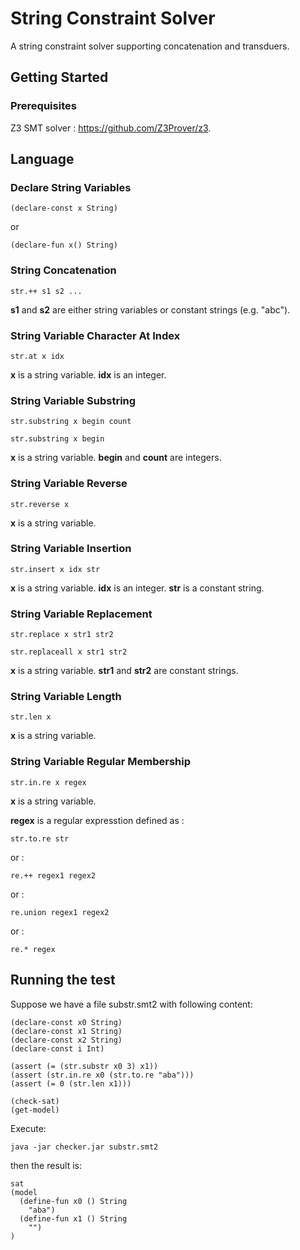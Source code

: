 # String Constraint Solver

A string constraint solver supporting concatenation and transduers.

## Getting Started

### Prerequisites

Z3 SMT solver : https://github.com/Z3Prover/z3.

## Language

### Declare String Variables
```
(declare-const x String)
```
or
```
(declare-fun x() String)
```

### String Concatenation
```
str.++ s1 s2 ...
```
**s1** and **s2** are either string variables or constant strings (e.g. "abc").


### String Variable Character At Index
```
str.at x idx
```
**x** is a string variable. 
**idx** is an integer.


### String Variable Substring
```
str.substring x begin count
```
```
str.substring x begin
```
**x** is a string variable. 
**begin** and **count** are integers.

### String Variable Reverse
```
str.reverse x
```
**x** is a string variable.

### String Variable Insertion
```
str.insert x idx str
```
**x** is a string variable. 
**idx** is an integer. 
**str** is a constant string.

### String Variable Replacement
```
str.replace x str1 str2
```
```
str.replaceall x str1 str2
```
**x** is a string variable. 
**str1** and **str2** are constant strings.


### String Variable Length
```
str.len x
```
**x** is a string variable. 

### String Variable Regular Membership
```
str.in.re x regex
```
**x** is a string variable. 

**regex** is a regular expresstion defined as :
```
str.to.re str
```
or :
```
re.++ regex1 regex2
```
or :
```
re.union regex1 regex2
```

or :
```
re.* regex
```

## Running the test

Suppose we have a file substr.smt2 with following content:
```
(declare-const x0 String)
(declare-const x1 String)
(declare-const x2 String)
(declare-const i Int)

(assert (= (str.substr x0 3) x1))
(assert (str.in.re x0 (str.to.re "aba")))
(assert (= 0 (str.len x1)))

(check-sat)
(get-model)
```

Execute:
```
java -jar checker.jar substr.smt2
```

then the result is:
```
sat
(model
  (define-fun x0 () String
    "aba")
  (define-fun x1 () String
    "")
)

```